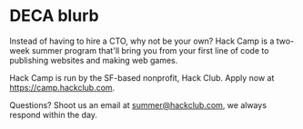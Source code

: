# DECA blurb

Instead of having to hire a CTO, why not be your own? Hack Camp is a two-week summer program that'll bring you from your first line of code to publishing websites and making web games.

Hack Camp is run by the SF-based nonprofit, Hack Club. Apply now at https://camp.hackclub.com.

Questions? Shoot us an email at summer@hackclub.com, we always respond within the day.
